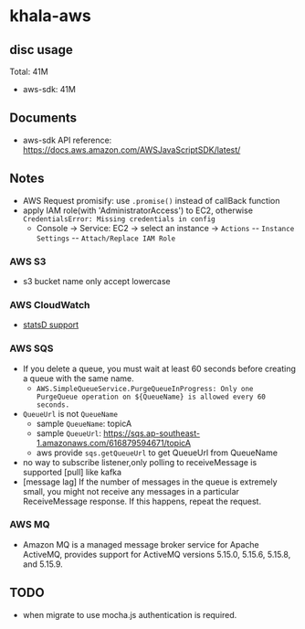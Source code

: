 # khala-aws

## disc usage
Total: 41M
- aws-sdk:  41M

## Documents
- aws-sdk API reference: https://docs.aws.amazon.com/AWSJavaScriptSDK/latest/

## Notes
- AWS Request promisify: use `.promise()` instead of callBack function
- apply IAM role(with 'AdministratorAccess') to EC2, otherwise `CredentialsError: Missing credentials in config`
    - Console -> Service: EC2 -> select an instance -> `Actions` -- `Instance Settings` -- `Attach/Replace IAM Role`

### AWS S3
- s3 bucket name only accept lowercase

### AWS CloudWatch
- [statsD support](https://docs.aws.amazon.com/AmazonCloudWatch/latest/monitoring/CloudWatch-Agent-custom-metrics-statsd.html)


### AWS SQS
- If you delete a queue, you must wait at least 60 seconds before creating a queue with the same name.
    - `AWS.SimpleQueueService.PurgeQueueInProgress: Only one PurgeQueue operation on ${QueueName} is allowed every 60 seconds.`
- `QueueUrl` is not `QueueName`
    - sample `QueueName`: topicA
    - sample `QueueUrl`: https://sqs.ap-southeast-1.amazonaws.com/616879594671/topicA
    - aws provide `sqs.getQueueUrl` to get QueueUrl from QueueName  
- no way to subscribe listener,only polling to receiveMessage is supported [pull] like kafka
- [message lag] If the number of messages in the queue is extremely small, you might not receive any messages in a particular ReceiveMessage response. If this happens, repeat the request.
### AWS MQ
- Amazon MQ is a managed message broker service for Apache ActiveMQ, provides support for ActiveMQ versions 5.15.0, 5.15.6, 5.15.8, and 5.15.9.

## TODO
- when migrate to use mocha.js authentication is required. 

